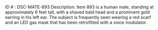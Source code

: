 ID # : DSC-MATE-893
Description: Item 893 is a human male, standing at approximately 6 feet tall, with a shaved bald head and a prominent gold earring in his left ear. The subject is frequently seen wearing a red scarf and an LED gas mask that has been retrofitted with a voice modulator.